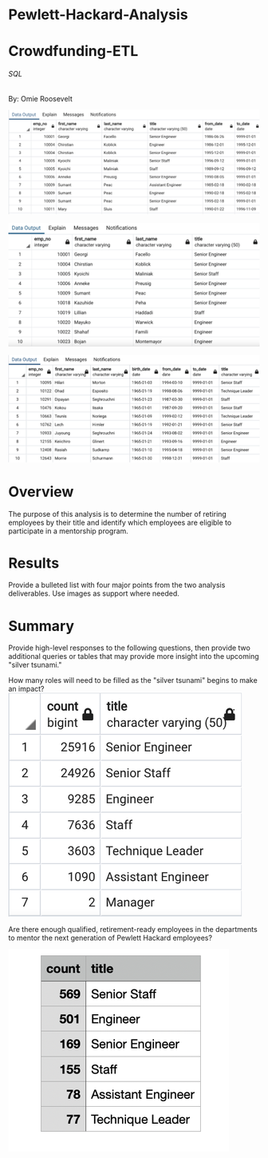# Pewlett-Hackard-Analysis



# Crowdfunding-ETL
###### SQL
By: Omie Roosevelt


![image_1a](https://github.com/oroosevelt/Crowdfunding-ETL/blob/main/deliverable_1.png)

![image_1b](https://github.com/oroosevelt/Crowdfunding-ETL/blob/main/deliverable_1b.png)

![image_2](https://github.com/oroosevelt/Crowdfunding-ETL/blob/main/deliverable_2.png)


# Overview

The purpose of this analysis is to determine the number of retiring employees by their title and identify which employees are eligible to participate in a mentorship program.  


# Results

Provide a bulleted list with four major points from the two analysis deliverables. Use images as support where needed.






# Summary 

Provide high-level responses to the following questions, then provide two additional queries or tables that may provide more insight into the upcoming "silver tsunami."



How many roles will need to be filled as the "silver tsunami" begins to make an impact?
![image_1c](https://github.com/oroosevelt/Crowdfunding-ETL/blob/main/deliverable_1c.png)


Are there enough qualified, retirement-ready employees in the departments to mentor the next generation of Pewlett Hackard employees?


![image_2a](https://github.com/oroosevelt/Crowdfunding-ETL/blob/main/deliverable_2a.png)

